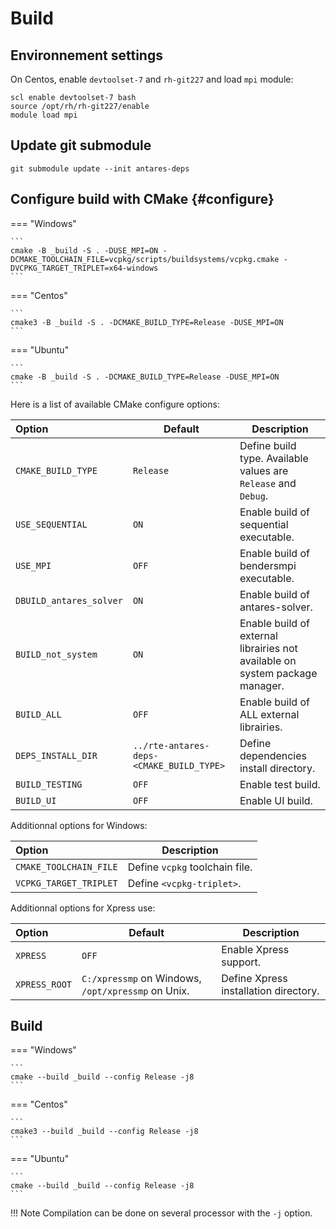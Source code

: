 # Build

## Environnement settings
On Centos, enable `devtoolset-7` and `rh-git227` and load `mpi` module:
```
scl enable devtoolset-7 bash
source /opt/rh/rh-git227/enable
module load mpi
```
## Update git submodule
```
git submodule update --init antares-deps
```
## Configure build with CMake {#configure}
=== "Windows"

    ```
    cmake -B _build -S . -DUSE_MPI=ON -DCMAKE_TOOLCHAIN_FILE=vcpkg/scripts/buildsystems/vcpkg.cmake -DVCPKG_TARGET_TRIPLET=x64-windows
    ```
=== "Centos"

    ```
    cmake3 -B _build -S . -DCMAKE_BUILD_TYPE=Release -DUSE_MPI=ON
    ```
=== "Ubuntu"

    ```
    cmake -B _build -S . -DCMAKE_BUILD_TYPE=Release -DUSE_MPI=ON
    ```

Here is a list of available CMake configure options:

|Option | Default|Description |
|:-------|-------|-------|
|`CMAKE_BUILD_TYPE` |`Release`| Define build type. Available values are `Release` and `Debug`.  |
|`USE_SEQUENTIAL`|`ON`|Enable build of sequential executable.|
|`USE_MPI`|`OFF`|Enable build of bendersmpi executable. |
|`DBUILD_antares_solver`|`ON`|Enable build of antares-solver.|
|`BUILD_not_system`|`ON`|Enable build of external librairies not available on system package manager.|
|`BUILD_ALL`|`OFF`|Enable build of ALL external librairies.|
|`DEPS_INSTALL_DIR`|`../rte-antares-deps-<CMAKE_BUILD_TYPE>`|Define dependencies install directory.|
|`BUILD_TESTING`|`OFF`|Enable test build.|
|`BUILD_UI`|`OFF`|Enable UI build.|

Additionnal options for Windows:

|Option |Description |
|:-------|-------|
|`CMAKE_TOOLCHAIN_FILE`|Define `vcpkg` toolchain file. |
|`VCPKG_TARGET_TRIPLET`|Define `<vcpkg-triplet>`. |

Additionnal options for Xpress use:

|Option | Default|Description |
|:-------|-------|-------|
|`XPRESS`|`OFF`| Enable Xpress support. |
|`XPRESS_ROOT`|`C:/xpressmp` on Windows, `/opt/xpressmp` on Unix. | Define Xpress installation directory. |

## Build
=== "Windows"

    ```
    cmake --build _build --config Release -j8
    ```
=== "Centos"

    ```
    cmake3 --build _build --config Release -j8
    ```
=== "Ubuntu"

    ```
    cmake --build _build --config Release -j8
    ```
!!! Note
    Compilation can be done on several processor with the `-j` option.
